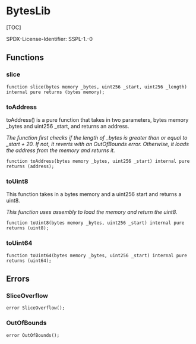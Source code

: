 # BytesLib

[TOC]

SPDX-License-Identifier: SSPL-1.-0


## Functions
### slice


```solidity
function slice(bytes memory _bytes, uint256 _start, uint256 _length) internal pure returns (bytes memory);
```

### toAddress

toAddress() is a pure function that takes in two parameters, bytes memory _bytes and uint256 _start, and returns an address.

*The function first checks if the length of _bytes is greater than or equal to _start + 20. If not, it reverts with an OutOfBounds error. Otherwise,
it loads the address from the memory and returns it.*


```solidity
function toAddress(bytes memory _bytes, uint256 _start) internal pure returns (address);
```

### toUint8

This function takes in a bytes memory and a uint256 start and returns a uint8.

*This function uses assembly to load the memory and return the uint8.*


```solidity
function toUint8(bytes memory _bytes, uint256 _start) internal pure returns (uint8);
```

### toUint64


```solidity
function toUint64(bytes memory _bytes, uint256 _start) internal pure returns (uint64);
```

## Errors
### SliceOverflow

```solidity
error SliceOverflow();
```

### OutOfBounds

```solidity
error OutOfBounds();
```

